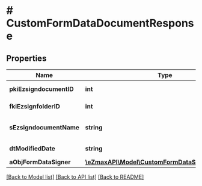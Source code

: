 # # CustomFormDataDocumentResponse

## Properties

Name | Type | Description | Notes
------------ | ------------- | ------------- | -------------
**pkiEzsigndocumentID** | **int** | The unique ID of the Ezsigndocument |
**fkiEzsignfolderID** | **int** | The unique ID of the Ezsignfolder |
**sEzsigndocumentName** | **string** | The name of the document that will be presented to Ezsignfoldersignerassociations |
**dtModifiedDate** | **string** | The date and time at which the object was last modified |
**aObjFormDataSigner** | [**\eZmaxAPI\Model\CustomFormDataSignerResponse[]**](CustomFormDataSignerResponse.md) |  |

[[Back to Model list]](../../README.md#models) [[Back to API list]](../../README.md#endpoints) [[Back to README]](../../README.md)
